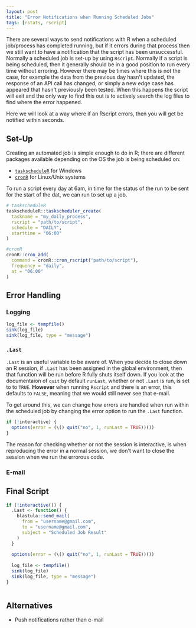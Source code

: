 ```yaml
---
layout: post
title: "Error Notifications when Running Scheduled Jobs"
tags: [rstats, rscript]
---
```


There are several ways to send notifications with R when a scheduled job/process has completed running, but if it errors during that process then we still 
want to have a notification that the script has been unsuccessful. Normally a scheduled job is set-up by using `Rscript`. Normally if a script is being
scheduled, then it generally should be in a good position to run every time without erroring. However there may be times where this is not the case, for
example the data from the previous day hasn't updated, the response of an API call has changed, or simply a new edge case has appeared that hasn't previously
been tested. When this happens the script will exit and the only way to find this out is to actively search the log files to find where the error happened.

Here we will look at a way where if an Rscript errors, then you will get be notified within seconds.

## Set-Up

Creating an automated job is simple enough to do in R; there are different packages available depending on the OS the job is being scheduled on:

- [`taskscheduleR`](https://github.com/bnosac/taskscheduleR) for Windows
- [`cronR`](https://github.com/bnosac/cronR) for Linux/Unix systems

To run a script every day at 6am, in time for the status of the run to be sent for the start of the dat, we can run to set up a job.

```r
# taskscheduleR
taskscheduleR::taskscheduler_create(
  taskname = "my_daily_process", 
  rscript = "path/to/script", 
  schedule = "DAILY", 
  starttime = "06:00"
)

#cronR
cronR::cron_add(
  command = cronR::cron_rscript("path/to/script"),
  frequency = "daily",
  at = "06:00"
)
```

## Error Handling

### Logging

```r
log_file <- tempfile()
sink(log_file)
sink(log_file, type = "message")
```

### `.Last`

`.Last` is an useful variable to be aware of. When you decide to close down an R session, if `.Last` has been assigned in the global environment,
then that function will be run before R fully shuts itself down. If you look at the documentaion of `quit` by default `runLast`, whether or not
`.Last` is run, is set to to `TRUE`. **However** when running `Rscript` and there is an error, this defaults to `FALSE`, meaning that we would
still never see that e-mail.

To get around this, we can change how errors are handled when run within the scheduled job by changing the error option to run the `.Last` function.

```r
if (!interactive) {
  options(error = (\() quit("no", 1, runLast = TRUE))())
}
```

The reason for checking whether or not the session is interactive, is when reproducing the error in a normal session, we don't want to close the
session when we run the errorous code.

### E-mail



## Final Script

```r
if (!interactive()) {
  .Last <- function() {
    blastula::send_mail(
      from = "username@gmail.com",
      to = "username@gmail.com",
      subject = "Scheduled Job Result"
    )
  }
  
  options(error = (\() quit("no", 1, runLast = TRUE))())
  
  log_file <- tempfile()
  sink(log_file)
  sink(log_file, type = "message")
}



```

## Alternatives

- Push notifications rather than e-mail
